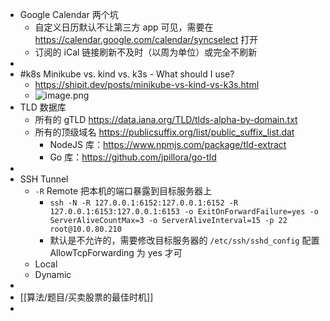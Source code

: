 - Google Calendar 两个坑
	- 自定义日历默认不让第三方 app 可见，需要在 https://calendar.google.com/calendar/syncselect 打开
	- 订阅的 iCal 链接刷新不及时（以周为单位）或完全不刷新
-
- #k8s Minikube vs. kind vs. k3s - What should I use?
	- https://shipit.dev/posts/minikube-vs-kind-vs-k3s.html
	- ![image.png](../assets/image_1656043410287_0.png)
- TLD 数据库
	- 所有的 gTLD https://data.iana.org/TLD/tlds-alpha-by-domain.txt
	- 所有的顶级域名 https://publicsuffix.org/list/public_suffix_list.dat
		- NodeJS 库：https://www.npmjs.com/package/tld-extract
		- Go 库：https://github.com/jpillora/go-tld
-
- SSH Tunnel
	- `-R` Remote 把本机的端口暴露到目标服务器上
		- `ssh -N -R 127.0.0.1:6152:127.0.0.1:6152 -R 127.0.0.1:6153:127.0.0.1:6153 -o ExitOnForwardFailure=yes -o ServerAliveCountMax=3 -o ServerAliveInterval=15 -p 22 root@10.0.80.210`
		- 默认是不允许的，需要修改目标服务器的 `/etc/ssh/sshd_config` 配置 AllowTcpForwarding 为  yes 才可
	- Local
	- Dynamic
-
- [[算法/题目/买卖股票的最佳时机]]
-